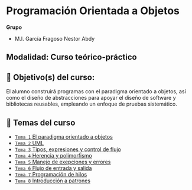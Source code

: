# Programación Orientada a Objetos
**Grupo**
- M.I. García Fragoso Nestor Abdy

## Modalidad: Curso teórico-práctico
## :dart: Objetivo(s) del curso:
El alumno construirá programas con el paradigma orientado a objetos, así como el diseño de abstracciones
para apoyar el diseño de software y bibliotecas reusables, empleando un enfoque de pruebas sistemático.

## :bookmark_tabs: Temas del curso
- [`Tema 1` El paradigma orientado a objetos ](./Tema%1)
- [`Tema 2` UML ](./Postwork%2002)
- [`Tema 3` Tipos, expresiones y control de flujo](./Postwork%2003)
- [`Tema 4` Herencia y polimorfismo](./Postwork%2004)
- [`Tema 5` Manejo de exepciones y errores](./Postwork%2005)
- [`Tema 6` Flujo de entrada y salida](./Postwork%2006)
- [`Tema 7` Programación de hilos](./Postwork%2007)
- [`Tema 8` Introducción a patrones](./Postwork%2008)
